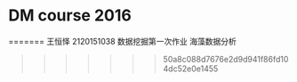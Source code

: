 # DM course 2016
=======
王恒怿 2120151038
数据挖掘第一次作业 海藻数据分析
>>>>>>> 50a8c088d7676e2d9d941f86fd104dc52e0e1455
